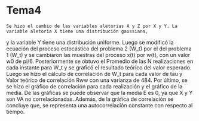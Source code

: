 # Tema4
    Se hizo el cambio de las variables aletorias A y Z por X y Y. La variable aletoria X tiene una distribución gaussiana,
y la variable Y tiene una distribución uniforme. Luego se modificó la ecuación del proceso estocástico del problema 2
(W_t) por el del problema 1 (W_t) y se cambiaron las muestras del proceso x(t) por w(t), con un valor w0 de pi/6.
Posteriormente se obtuvo el Promedio de las N realizaciones en cada instante para W_t y se graficó el resultado teórico
del valor esperado. Luego se hizo el  cálculo de correlación de W_t para cada valor de tau y Valor teórico de correlación
Rww con una varianza de 484. Por último, se se hizo el gráfico de correlación para cada realización y el gráfico de la media.
    De las gráficas se puede observar que la media E es 0, ya que X y Y son VA no correlacionadas. Además, de la gráfica de
correlación se concluye que, se representa una autocorrelación constante con respecto al tiempo.
